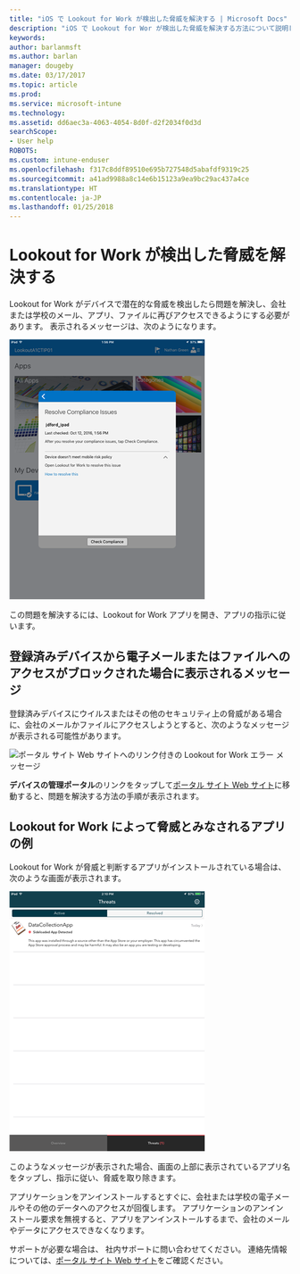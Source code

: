 ```yaml
---
title: "iOS で Lookout for Work が検出した脅威を解決する | Microsoft Docs"
description: "iOS で Lookout for Wor が検出した脅威を解決する方法について説明します。"
keywords: 
author: barlanmsft
ms.author: barlan
manager: dougeby
ms.date: 03/17/2017
ms.topic: article
ms.prod: 
ms.service: microsoft-intune
ms.technology: 
ms.assetid: dd6aec3a-4063-4054-8d0f-d2f2034f0d3d
searchScope:
- User help
ROBOTS: 
ms.custom: intune-enduser
ms.openlocfilehash: f317c8ddf89510e695b727548d5abafdf9319c25
ms.sourcegitcommit: a41ad9988a8c14e6b15123a9ea9bc29ac437a4ce
ms.translationtype: HT
ms.contentlocale: ja-JP
ms.lasthandoff: 01/25/2018
---
```

# <a name="resolve-a-threat-found-by-lookout-for-work"></a>Lookout for Work が検出した脅威を解決する

Lookout for Work がデバイスで潜在的な脅威を検出したら問題を解決し、会社または学校のメール、アプリ、ファイルに再びアクセスできるようにする必要があります。 表示されるメッセージは、次のようになります。

![Out of compliance message from Lookout for Work (Lookout for Work からコンプライアンス違反のメッセージが届きました)](./media/ios-lfw-noncompliant-in-ssp.png)

この問題を解決するには、Lookout for Work アプリを開き、アプリの指示に従います。

## <a name="what-you-might-see-if-your-enrolled-device-is-blocked-from-accessing-email-or-files"></a>登録済みデバイスから電子メールまたはファイルへのアクセスがブロックされた場合に表示されるメッセージ

登録済みデバイスにウイルスまたはその他のセキュリティ上の脅威がある場合に、会社のメールかファイルにアクセスしようとすると、次のようなメッセージが表示される可能性があります。

![ポータル サイト Web サイトへのリンク付きの Lookout for Work エラー メッセージ](./media/mtd-go-to-device-management-portal-android.png)

**デバイスの管理ポータル**のリンクをタップして[ポータル サイト Web サイト](https://portal.manage.microsoft.com#HelpDeskDialog)に移動すると、問題を解決する方法の手順が表示されます。

## <a name="example-of-an-app-that-lookout-for-work-sees-as-a-threat"></a>Lookout for Work によって脅威とみなされるアプリの例

Lookout for Work が脅威と判断するアプリがインストールされている場合は、次のような画面が表示されます。

![Lookout for Work のウイルス アラート メッセージの例](./media/ios-lfw-threat-example.png)

このようなメッセージが表示された場合、画面の上部に表示されているアプリ名をタップし、指示に従い、脅威を取り除きます。

アプリケーションをアンインストールするとすぐに、会社または学校の電子メールやその他のデータへのアクセスが回復します。 アプリケーションのアンインストール要求を無視すると、アプリをアンインストールするまで、会社のメールやデータにアクセスできなくなります。

サポートが必要な場合は、 社内サポートに問い合わせてください。 連絡先情報については、[ポータル サイト Web サイト](https://portal.manage.microsoft.com#HelpDeskDialog)をご確認ください。

